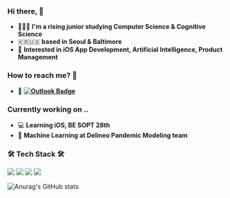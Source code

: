 ### Hi there, 👋   

 - 👩🏻‍💻   **I'm a rising junior studying Computer Science & Cognitive Science**    
 - 🇰🇷🇺🇸  **based in Seoul & Baltimore**
 - 🌱  **Interested in iOS App Development, Artificial Intelligence, Product Management**


### How to reach me? 🤔

- 📮  **[![Outlook Badge](https://img.shields.io/badge/email-outlook-blue?style=flat-square&logo=Microsoft-Outlook&logoColor=white&link=mailto:klim30@gmail.com)](mailto:fomagran6@gmail.com)**

###  Currently working on ..
 - 💻   **Learning iOS, BE SOPT 28th**  
 - 🔬   **Machine Learning at Delineo Pandemic Modeling team**

###  🛠 Tech Stack 🛠
<p alighn = "center">

<img src="https://img.shields.io/badge/Python-blue?style=flat-square&logo=Python&logoColor=white"/> 
<img src="https://img.shields.io/badge/Java-orange?style=flat-square&logo=Java&logoColor=white"/>
<img src="https://img.shields.io/badge/C/C++-brightgreen?style=flat-square&logo=C&logoColor=white"/>
<img src="https://img.shields.io/badge/Swift-red?style=flat-square&logo=Swift&logoColor=white"/>


</p>



![Anurag's GitHub stats](https://github-readme-stats.vercel.app/api?username=jinny0909&&show_icons=true&theme=tokyonight)
